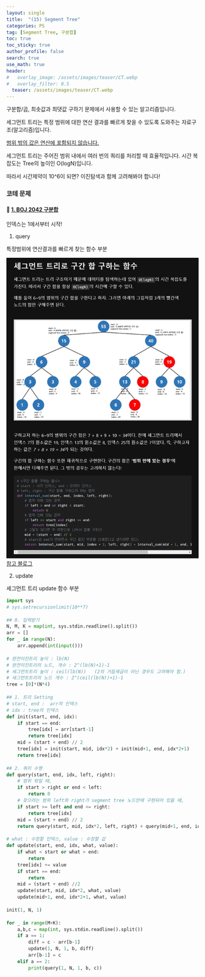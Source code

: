 ```yaml
---
layout: single  
title:  "(15) Segment Tree"
categories: PS
tag: [Segment Tree, 구분합]
toc: true
toc_sticky: true
author_profile: false
search: true
use_math: true
header:
#   overlay_image: /assets/images/teaser/CT.webp
#   overlay_filter: 0.5
  teaser: /assets/images/teaser/CT.webp
---
```


구분합/곱, 최솟값과 최댓값 구하기 문제에서 사용할 수 있는 알고리즘입니다.

세그먼트 트리는 특정 범위에 대한 연산 결과를 빠르게 찾을 수 있도록 도와주는 자료구조(알고리즘)입니다.  

<u>범위 밖의 값은 연산에 포함되지 않습니다.</u>

세그먼트 트리는 주어진 범위 내에서 여러 번의 쿼리를 처리할 때 효율적입니다. 시간 복잡도는 Tree의 높이인 O(logN)입니다.

따라서 시간제약이 10^6이 되면? 이진탐색과 함께 고려해봐야 합니다!


### 코테 문제 

#### 🍓 [1. BOJ 2042 구분합](https://www.acmicpc.net/problem/2042)

인덱스는 1에서부터 시작!

1. query

특정범위에 연산결과를 빠르게 찾는 함수 부분

<img src="/assets/images/2023-05-19-SegmentTree/query.png" alt="쿼리"/> <br/>
[참고 블로그](https://velog.io/@kimdukbae/%EC%9E%90%EB%A3%8C%EA%B5%AC%EC%A1%B0-%EC%84%B8%EA%B7%B8%EB%A8%BC%ED%8A%B8-%ED%8A%B8%EB%A6%AC-Segment-Tree)


2. update

세그먼트 트리 update 함수 부분

```python
import sys
# sys.setrecursionlimit(10**7)

## 0. 입력받기
N, M, K = map(int, sys.stdin.readline().split())
arr = []
for _ in range(N):
    arr.append(int(input()))

# 완전이진트리 높이 : lb(N)
# 완전이진트리의 노드, 개수 : 2^(lb(N)+1)-1
# 세그먼트트리 높이 : ceil(lb(N))   (2의 거듭제곱이 아닌 경우도 고려해야 함.)
# 세그먼트트리의 노드 개수 : 2^(ceil(lb(N))+1)-1
tree = [0]*(N*4)

## 1. 트리 Setting
# start, end :  arr의 인덱스
# idx : tree의 인덱스
def init(start, end, idx):
    if start == end:
        tree[idx] = arr[start-1]
        return tree[idx]
    mid = (start + end) // 2
    tree[idx] = init(start, mid, idx*2) + init(mid+1, end, idx*2+1)
    return tree[idx]

## 2. 쿼리 수행
def query(start, end, idx, left, right):
    # 범위 밖일 때,
    if start > right or end < left:
        return 0
    # 찾으려는 범위 left와 right가 segment tree 노드안에 구현되어 있을 때,
    if start >= left and end <= right:
        return tree[idx]
    mid = (start + end) // 2
    return query(start, mid, idx*2, left, right) + query(mid+1, end, idx*2+1, left, right)

# what : 수정할 인덱스, value : 수정할 값
def update(start, end, idx, what, value):
    if what < start or what > end:
        return
    tree[idx] += value
    if start == end:
        return
    mid = (start + end) //2
    update(start, mid, idx*2, what, value)
    update(mid+1, end, idx*2+1, what, value)

init(1, N, 1)

for _ in range(M+K):
    a,b,c = map(int, sys.stdin.readline().split())
    if a == 1:
        diff = c - arr[b-1]
        update(1, N, 1, b, diff)
        arr[b-1] = c
    elif a == 2:
        print(query(1, N, 1, b, c))
```